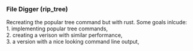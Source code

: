 

### File Digger (rip_tree)
 
  Recreating the popular tree command but with rust. Some goals inlcude:   
        1. implementing popular tree commands,  
        2. creating a verison with similar performance,   
        3. a version with a nice looking command line output,  
     
 
